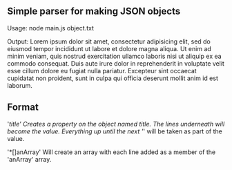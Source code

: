 ## Simple parser for making JSON objects

Usage:
  node main.js object.txt

Output:
 Lorem ipsum dolor sit amet, consectetur adipisicing elit, sed do eiusmod tempor incididunt ut labore et dolore magna aliqua. Ut enim ad minim veniam, quis nostrud exercitation ullamco laboris nisi ut aliquip ex ea commodo consequat. Duis aute irure dolor in reprehenderit in voluptate velit esse cillum dolore eu fugiat nulla pariatur. Excepteur sint occaecat cupidatat non proident, sunt in culpa qui officia deserunt mollit anim id est laborum. 

## Format

'*title' Creates a property on the object named title. The lines underneath will become the value. Everything up until the next '*' will be taken as part of the value.

'*[]anArray' Will create an array with each line added as a member of the 'anArray' array. 
